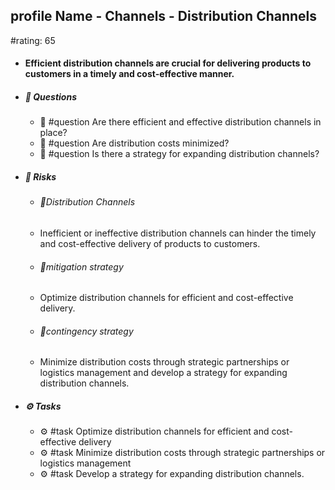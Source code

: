 ## profile Name - Channels - Distribution Channels
#rating: 65
- #### Efficient distribution channels are crucial for delivering products to customers in a timely and cost-effective manner.
- ##### 💭 Questions
  - 💭 #question Are there efficient and effective distribution channels in place?
  - 💭 #question Are distribution costs minimized?
  - 💭 #question Is there a strategy for expanding distribution channels?
- ##### 🚨 Risks
  - ###### 🚨Distribution Channels
  - Inefficient or ineffective distribution channels can hinder the timely and cost-effective delivery of products to customers.
  - ###### 🚨mitigation strategy
  - Optimize distribution channels for efficient and cost-effective delivery.
  - ###### 🚨contingency strategy
  - Minimize distribution costs through strategic partnerships or logistics management and develop a strategy for expanding distribution channels.
- ##### ⚙️ Tasks
  - ⚙️ #task Optimize distribution channels for efficient and cost-effective delivery
  - ⚙️ #task  Minimize distribution costs through strategic partnerships or logistics management
  - ⚙️ #task  Develop a strategy for expanding distribution channels.


